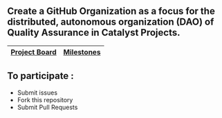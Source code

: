 ## Create a GitHub Organization as a focus for the distributed, autonomous organization (DAO) of Quality Assurance in Catalyst Projects.

| [Project Board](https://github.com/Quality-Assurance-DAO/F5-Developer-ecosystem-Proposal/projects/1) | [Milestones](https://github.com/Quality-Assurance-DAO/F5-Developer-ecosystem-Proposal/milestones) |
|--- | --- |


## To participate :

* Submit issues
* Fork this repository
* Submit Pull Requests





